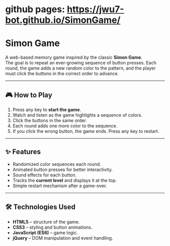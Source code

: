 # github pages: https://jwu7-bot.github.io/SimonGame/

# Simon Game 

A web-based memory game inspired by the classic **Simon Game**.  
The goal is to repeat an ever-growing sequence of button presses. Each round, the game adds a new random color to the pattern, and the player must click the buttons in the correct order to advance.

---

## 🎮 How to Play
1. Press any key to **start the game**.
2. Watch and listen as the game highlights a sequence of colors.
3. Click the buttons in the same order.
4. Each round adds one more color to the sequence.
5. If you click the wrong button, the game ends. Press any key to restart.

---

## ✨ Features
- Randomized color sequences each round.
- Animated button presses for better interactivity.
- Sound effects for each button.
- Tracks the **current level** and displays it at the top.
- Simple restart mechanism after a game-over.

---

## 🛠️ Technologies Used
- **HTML5** – structure of the game.
- **CSS3** – styling and button animations.
- **JavaScript (ES6)** – game logic.
- **jQuery** – DOM manipulation and event handling.
